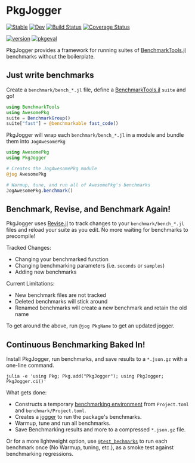 # PkgJogger

[![Stable](https://img.shields.io/badge/docs-stable-blue.svg)](https://awadell1.github.io/PkgJogger.jl/stable)
[![Dev](https://img.shields.io/badge/docs-dev-blue.svg)](https://awadell1.github.io/PkgJogger.jl/dev)
[![Build Status](https://github.com/awadell1/PkgJogger.jl/workflows/CI/badge.svg)](https://github.com/awadell1/PkgJogger.jl/actions)
[![Coverage Status](https://coveralls.io/repos/github/awadell1/PkgJogger.jl/badge.svg?branch=coverage)](https://coveralls.io/github/awadell1/PkgJogger.jl?branch=coverage)

[![version](https://juliahub.com/docs/PkgJogger/version.svg)](https://juliahub.com/ui/Packages/PkgJogger/AaLEJ)
[![pkgeval](https://juliaci.github.io/NanosoldierReports/pkgeval_badges/P/PkgJogger.svg)](https://juliaci.github.io/NanosoldierReports/pkgeval_badges/report.html)

PkgJogger provides a framework for running suites of
[BenchmarkTools.jl](https://github.com/JuliaCI/BenchmarkTools.jl) benchmarks
without the boilerplate.

## Just write benchmarks

Create a `benchmark/bench_*.jl` file, define a
[BenchmarkTools.jl](https://github.com/JuliaCI/BenchmarkTools.jl) `suite` and
go!

```julia
using BenchmarkTools
using AwesomePkg
suite = BenchmarkGroup()
suite["fast"] = @benchmarkable fast_code()
```

PkgJogger will wrap each `benchmark/bench_*.jl` in a module and bundle them into `JogAwesomePkg`

```julia
using AwesomePkg
using PkgJogger

# Creates the JogAwesomePkg module
@jog AwesomePkg

# Warmup, tune, and run all of AwesomePkg's benchmarks
JogAwesomePkg.benchmark()
```

## Benchmark, Revise, and Benchmark Again!

PkgJogger uses [Revise.jl](https://github.com/timholy/Revise.jl) to track
changes to your `benchmark/bench_*.jl` files and reload your suite as you edit.
No more waiting for benchmarks to precompile!

Tracked Changes:

- Changing your benchmarked function
- Changing benchmarking parameters (i.e. `seconds` or `samples`)
- Adding new benchmarks

Current Limitations:

- New benchmark files are not tracked
- Deleted benchmarks will stick around
- Renamed benchmarks will create a new benchmark and retain the old name

To get around the above, run `@jog PkgName` to get an updated jogger.

## Continuous Benchmarking Baked In!

Install PkgJogger, run benchmarks, and save results to a `*.json.gz` with a
one-line command.

```shell
julia -e 'using Pkg; Pkg.add("PkgJogger"); using PkgJogger; PkgJogger.ci()'
```

What gets done:

- Constructs a temporary
  [benchmarking environment](https://awadell1.github.io/PkgJogger.jl/stable/ci/#Isolated-Benchmarking-Environment)
  from `Project.toml` and `benchmark/Project.toml`.
- Creates a [jogger](https://awadell1.github.io/PkgJogger.jl/stable/jogger/)
  to run the package's benchmarks.
- Warmup, tune and run all benchmarks.
- Save Benchmarking results and more to a compressed `*.json.gz` file.

Or for a more lightweight option, use
[`@test_bechmarks`](https://awadell1.github.io/PkgJogger.jl/stable/ci/#Testing-Benchmarks)
to run each benchmark once (No Warmup, tuning, etc.), as a smoke test
against benchmarking regressions.
